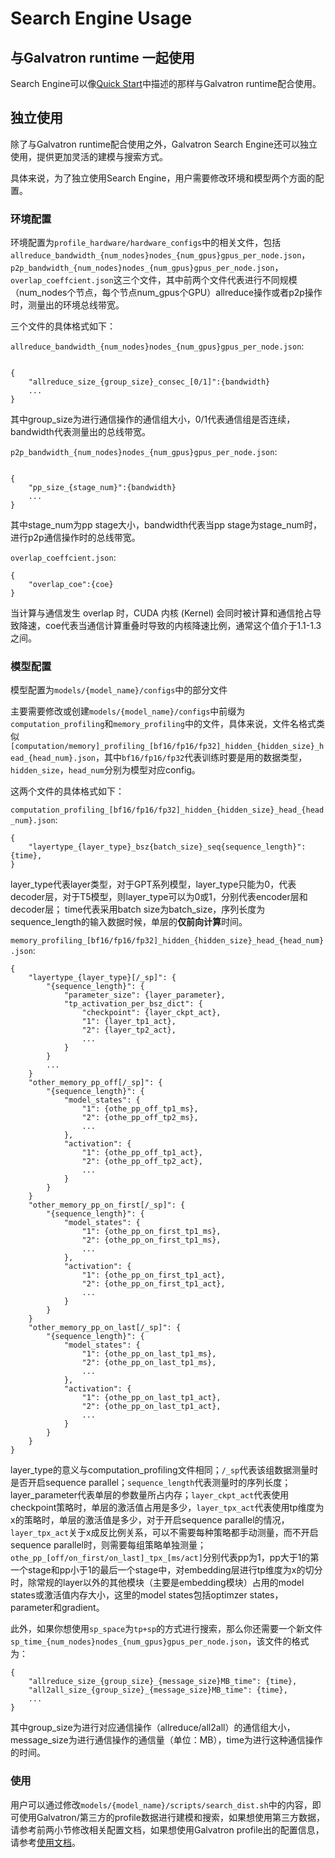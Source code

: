 # Search Engine Usage
## 与Galvatron runtime 一起使用

Search Engine可以像[Quick Start](../3_quick_start/quick_start.html#profiling-with-galvatron)中描述的那样与Galvatron runtime配合使用。

## 独立使用
除了与Galvatron runtime配合使用之外，Galvatron Search Engine还可以独立使用，提供更加灵活的建模与搜索方式。

具体来说，为了独立使用Search Engine，用户需要修改环境和模型两个方面的配置。

### 环境配置
环境配置为`profile_hardware/hardware_configs`中的相关文件，包括`allreduce_bandwidth_{num_nodes}nodes_{num_gpus}gpus_per_node.json`，`p2p_bandwidth_{num_nodes}nodes_{num_gpus}gpus_per_node.json`，`overlap_coeffcient.json`这三个文件，其中前两个文件代表进行不同规模（num_nodes个节点，每个节点num_gpus个GPU）allreduce操作或者p2p操作时，测量出的环境总线带宽。

三个文件的具体格式如下：

`allreduce_bandwidth_{num_nodes}nodes_{num_gpus}gpus_per_node.json`:

```

{
    "allreduce_size_{group_size}_consec_[0/1]":{bandwidth}
    ...
}
```
其中group_size为进行通信操作的通信组大小，0/1代表通信组是否连续，bandwidth代表测量出的总线带宽。

`p2p_bandwidth_{num_nodes}nodes_{num_gpus}gpus_per_node.json`:

```

{
    "pp_size_{stage_num}":{bandwidth}
    ...
}
```
其中stage_num为pp stage大小，bandwidth代表当pp stage为stage_num时，进行p2p通信操作时的总线带宽。

`overlap_coeffcient.json`:
```
{
    "overlap_coe":{coe}
}
```
当计算与通信发生 overlap 时，CUDA 内核 (Kernel) 会同时被计算和通信抢占导致降速，coe代表当通信计算重叠时导致的内核降速比例，通常这个值介于1.1-1.3之间。

### 模型配置
模型配置为`models/{model_name}/configs`中的部分文件

主要需要修改或创建`models/{model_name}/configs`中前缀为`computation_profiling`和`memory_profiling`中的文件，具体来说，文件名格式类似`[computation/memory]_profiling_[bf16/fp16/fp32]_hidden_{hidden_size}_head_{head_num}.json`，其中`bf16/fp16/fp32`代表训练时要是用的数据类型，`hidden_size`，`head_num`分别为模型对应config。

这两个文件的具体格式如下：

`computation_profiling_[bf16/fp16/fp32]_hidden_{hidden_size}_head_{head_num}.json`:
```
{
    "layertype_{layer_type}_bsz{batch_size}_seq{sequence_length}": {time},
}
```

layer_type代表layer类型，对于GPT系列模型，layer_type只能为0，代表decoder层，对于T5模型，则layer_type可以为0或1，分别代表encoder层和decoder层；
time代表采用batch size为batch_size，序列长度为sequence_length的输入数据时候，单层的**仅前向计算**时间。

`memory_profiling_[bf16/fp16/fp32]_hidden_{hidden_size}_head_{head_num}.json`:
```
{
    "layertype_{layer_type}[/_sp]": {
        "{sequence_length}": {
            "parameter_size": {layer_parameter},
            "tp_activation_per_bsz_dict": {
                "checkpoint": {layer_ckpt_act},
                "1": {layer_tp1_act},
                "2": {layer_tp2_act},
                ...
            }
        }
        ...
    }
    "other_memory_pp_off[/_sp]": {
        "{sequence_length}": {
            "model_states": {
                "1": {othe_pp_off_tp1_ms},
                "2": {othe_pp_off_tp2_ms},
                ...
            },
            "activation": {
                "1": {othe_pp_off_tp1_act},
                "2": {othe_pp_off_tp2_act},
                ...
            }
        }
    }
    "other_memory_pp_on_first[/_sp]": {
        "{sequence_length}": {
            "model_states": {
                "1": {othe_pp_on_first_tp1_ms},
                "2": {othe_pp_on_first_tp1_ms},
                ...
            },
            "activation": {
                "1": {othe_pp_on_first_tp1_act},
                "2": {othe_pp_on_first_tp1_act},
                ...
            }
        }
    }
    "other_memory_pp_on_last[/_sp]": {
        "{sequence_length}": {
            "model_states": {
                "1": {othe_pp_on_last_tp1_ms},
                "2": {othe_pp_on_last_tp1_ms},
                ...
            },
            "activation": {
                "1": {othe_pp_on_last_tp1_act},
                "2": {othe_pp_on_last_tp1_act},
                ...
            }
        }
    }
}
```
layer_type的意义与computation_profiling文件相同；`/_sp`代表该组数据测量时是否开启sequence parallel；`sequence_length`代表测量时的序列长度；layer_parameter代表单层的参数量所占内存；`layer_ckpt_act`代表使用checkpoint策略时，单层的激活值占用是多少，`layer_tpx_act`代表使用tp维度为x的策略时，单层的激活值是多少，对于开启sequence parallel的情况，`layer_tpx_act`关于x成反比例关系，可以不需要每种策略都手动测量，而不开启sequence parallel时，则需要每组策略单独测量；`othe_pp_[off/on_first/on_last]_tpx_[ms/act]`分别代表pp为1，pp大于1的第一个stage和pp小于1的最后一个stage中，对embedding层进行tp维度为x的切分时，除常规的layer以外的其他模块（主要是embedding模块）占用的model states或激活值内存大小，这里的model states包括optimzer states，parameter和gradient。

此外，如果你想使用`sp_space`为`tp+sp`的方式进行搜索，那么你还需要一个新文件`sp_time_{num_nodes}nodes_{num_gpus}gpus_per_node.json`，该文件的格式为：

```
{
    "allreduce_size_{group_size}_{message_size}MB_time": {time},
    "all2all_size_{group_size}_{message_size}MB_time": {time},
    ...
}
```
其中group_size为进行对应通信操作（allreduce/all2all）的通信组大小，message_size为进行通信操作的通信量（单位：MB），time为进行这种通信操作的时间。

### 使用

用户可以通过修改`models/{model_name}/scripts/search_dist.sh`中的内容，即可使用Galvatron/第三方的profile数据进行建模和搜索，如果想使用第三方数据，请参考前两小节修改相关配置文档，如果想使用Galvatron profile出的配置信息，请参考[使用文档](https://github.com/PKU-DAIR/Hetu-Galvatron/blob/dev/galvatron/models/README.md)。